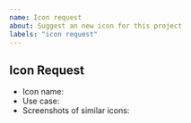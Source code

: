```yaml
---
name: Icon request
about: Suggest an new icon for this project
labels: "icon request"
---
```


<!--
Before creating an icon request, please search to see if someone has requested the icon already. If there is an open request, please add a 👍.
-->

## Icon Request

* Icon name:
* Use case:
* Screenshots of similar icons:
